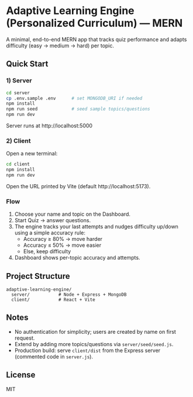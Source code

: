 # Adaptive Learning Engine (Personalized Curriculum) — MERN

A minimal, end-to-end MERN app that tracks quiz performance and adapts difficulty (easy → medium → hard) per topic.

## Quick Start

### 1) Server
```bash
cd server
cp .env.sample .env      # set MONGODB_URI if needed
npm install
npm run seed             # seed sample topics/questions
npm run dev
```
Server runs at http://localhost:5000

### 2) Client
Open a new terminal:
```bash
cd client
npm install
npm run dev
```
Open the URL printed by Vite (default http://localhost:5173).

### Flow
1. Choose your name and topic on the Dashboard.
2. Start Quiz → answer questions.
3. The engine tracks your last attempts and nudges difficulty up/down using a simple accuracy rule:
   - Accuracy ≥ 80% → move harder
   - Accuracy ≤ 50% → move easier
   - Else, keep difficulty
4. Dashboard shows per-topic accuracy and attempts.

## Project Structure
```
adaptive-learning-engine/
  server/           # Node + Express + MongoDB
  client/           # React + Vite
```

## Notes
- No authentication for simplicity; users are created by name on first request.
- Extend by adding more topics/questions via `server/seed/seed.js`.
- Production build: serve `client/dist` from the Express server (commented code in `server.js`).

## License
MIT
